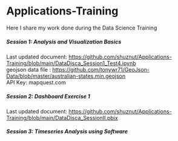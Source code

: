 # Applications-Training

Here I share my work done during the Data Science Training  
  
##### Session 1: Analysis and Visualization Basics  
Last updated document: https://github.com/shuznut/Applications-Training/blob/main/DataDisca_Session1_Test4.ipynb  
geojson data file : https://github.com/tonywr71/GeoJson-Data/blob/master/australian-states.min.geojson  
API Key: mapquest.com

##### Session 2: Dashboard Exercise 1 
Last updated document: https://github.com/shuznut/Applications-Training/blob/main/DataDisca_SessionII.pbix

##### Session 3: Timeseries Analysis using Software
